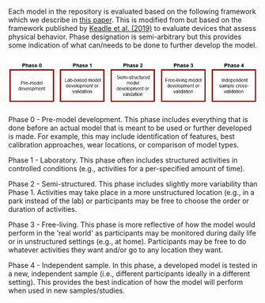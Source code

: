 Each model in the repository is evaluated based on the following framework which we describe in [this paper](https://iopscience.iop.org/article/10.1088/1361-6579/ac89c9/meta). This is modified from but based on the framework published by [Keadle et al. (2019)](https://journals.lww.com/acsm-essr/pages/articleviewer.aspx?year=2019&issue=10000&article=00003&type=Fulltext) to evaluate devices that assess physical behavior. Phase designation is semi-arbitrary but this provides some indication of what can/needs to be done to further develop the model.

![image](https://github.com/clevengerkimberly/AccelerometerRepository/blob/0cb5f3ab8b5857ac285220d865cad6286cba1164/phase%20_images/Phases.JPG)

Phase 0 - Pre-model development. This phase includes everything that is done before an actual model that is meant to be used or further developed is made. For example, this may include identification of features,  best calibration approaches, wear locations, or comparison of model types. 

Phase 1 - Laboratory. This phase often includes structured activities in controlled conditions (e.g., activities for a per-specified amount of time).

Phase 2 - Semi-structured. This phase includes slightly more variability than Phase 1. Activities may take place in a more unstructured location (e.g., in a park instead of the lab) or participants may be free to choose the order or duration of activities.

Phase 3 - Free-living. This phase is more reflective of how the model would perform in the 'real world' as participants may be monitored during daily life or in unstructured settings (e.g., at home). Participants may be free to do whatever activities they want and/or go to any location they want.

Phase 4 - Independent sample. In this phase, a developed model is tested in a new, independent sample (i.e., different participants ideally in a different setting).  This provides the best indication of how the model will perform when used in new samples/studies.
